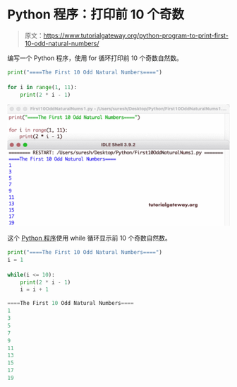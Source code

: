 # Python 程序：打印前 10 个奇数

> 原文：<https://www.tutorialgateway.org/python-program-to-print-first-10-odd-natural-numbers/>

编写一个 Python 程序，使用 for 循环打印前 10 个奇数自然数。

```py
print("====The First 10 Odd Natural Numbers====")

for i in range(1, 11):
    print(2 * i - 1)
```

![Python Program to Print First 10 Odd Natural Numbers](img/44de68db89b34419528367660e778ae2.png)

这个 [Python 程序](https://www.tutorialgateway.org/python-programming-examples/)使用 while 循环显示前 10 个奇数自然数。

```py
print("====The First 10 Odd Natural Numbers====")
i = 1

while(i <= 10):
    print(2 * i - 1)
    i = i + 1
```

```py
====The First 10 Odd Natural Numbers====
1
3
5
7
9
11
13
15
17
19
```